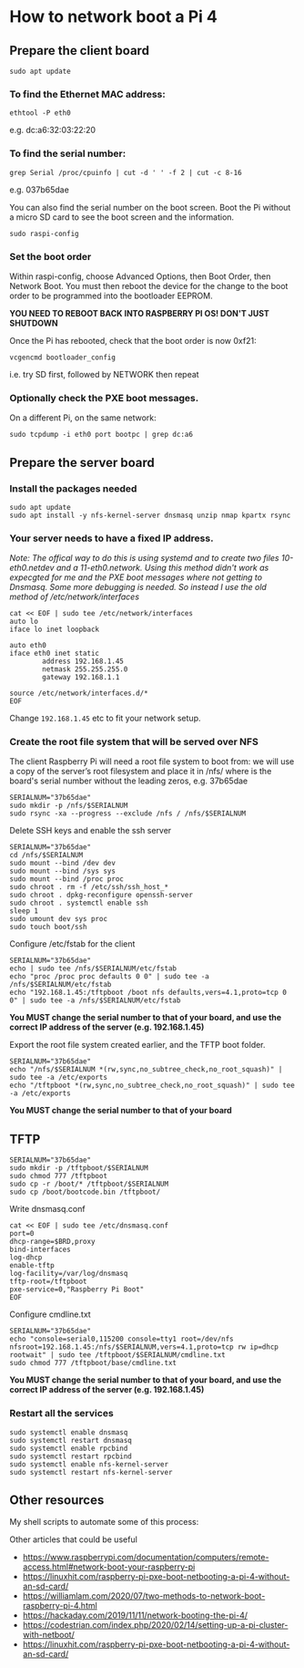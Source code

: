 # How to network boot a Pi 4

## Prepare the client board

```
sudo apt update
```
### To find the Ethernet MAC address:

```
ethtool -P eth0
```
e.g. dc:a6:32:03:22:20

### To find the serial number:

```
grep Serial /proc/cpuinfo | cut -d ' ' -f 2 | cut -c 8-16
```
e.g. 037b65dae

You can also find the serial number on the boot screen. Boot the Pi without a micro SD card to see the boot screen and the information.
```
sudo raspi-config
```

### Set the boot order
Within raspi-config, choose Advanced Options, then Boot Order, then Network Boot. You must then reboot the device for the change to the boot order to be programmed into the bootloader EEPROM. 

**YOU NEED TO REBOOT BACK INTO RASPBERRY PI OS! DON'T JUST SHUTDOWN**

Once the Pi has rebooted, check that the boot order is now 0xf21:

```
vcgencmd bootloader_config
```

i.e. try SD first, followed by NETWORK then repeat

### Optionally check the PXE boot messages.

On a different Pi, on the same network:
```
sudo tcpdump -i eth0 port bootpc | grep dc:a6
```

## Prepare the server board

### Install the packages needed
```
sudo apt update
sudo apt install -y nfs-kernel-server dnsmasq unzip nmap kpartx rsync
```
### Your server needs to have a fixed IP address.

*Note: The offical way to do this is using systemd and to create two files 10-eth0.netdev and a 11-eth0.network.
Using this method didn't work as expecgted for me and the PXE boot messages where not getting to Dnsmasq.
Some more debugging is needed. So instead I use the old method of /etc/network/interfaces*

```
cat << EOF | sudo tee /etc/network/interfaces
auto lo
iface lo inet loopback

auto eth0
iface eth0 inet static
        address 192.168.1.45
        netmask 255.255.255.0
        gateway 192.168.1.1

source /etc/network/interfaces.d/*
EOF
```

Change `192.168.1.45` etc to fit your network setup.

### Create the root file system that will be served over NFS

The client Raspberry Pi will need a root file system to boot from: we will use a copy of the server’s root filesystem and place it in /nfs/<SERIAL> where <SERIAL> is the board's serial number without the leading zeros, e.g. 37b65dae

```
SERIALNUM="37b65dae"
sudo mkdir -p /nfs/$SERIALNUM
sudo rsync -xa --progress --exclude /nfs / /nfs/$SERIALNUM
```

Delete SSH keys and enable the ssh server
 
```
SERIALNUM="37b65dae"
cd /nfs/$SERIALNUM
sudo mount --bind /dev dev
sudo mount --bind /sys sys
sudo mount --bind /proc proc
sudo chroot . rm -f /etc/ssh/ssh_host_*
sudo chroot . dpkg-reconfigure openssh-server
sudo chroot . systemctl enable ssh
sleep 1
sudo umount dev sys proc
sudo touch boot/ssh
```
Configure /etc/fstab for the client
```
SERIALNUM="37b65dae"
echo | sudo tee /nfs/$SERIALNUM/etc/fstab
echo "proc /proc proc defaults 0 0" | sudo tee -a /nfs/$SERIALNUM/etc/fstab
echo "192.168.1.45:/tftpboot /boot nfs defaults,vers=4.1,proto=tcp 0 0" | sudo tee -a /nfs/$SERIALNUM/etc/fstab
```
**You MUST change the serial number to that of your board, and use the correct IP address of the server (e.g. 192.168.1.45)**
        
Export the root file system created earlier, and the TFTP boot folder.

```
SERIALNUM="37b65dae"      
echo "/nfs/$SERIALNUM *(rw,sync,no_subtree_check,no_root_squash)" | sudo tee -a /etc/exports
echo "/tftpboot *(rw,sync,no_subtree_check,no_root_squash)" | sudo tee -a /etc/exports
```
**You MUST change the serial number to that of your board**
        
## TFTP
```
SERIALNUM="37b65dae"
sudo mkdir -p /tftpboot/$SERIALNUM
sudo chmod 777 /tftpboot
sudo cp -r /boot/* /tftpboot/$SERIALNUM
sudo cp /boot/bootcode.bin /tftpboot/
```
Write dnsmasq.conf
```
cat << EOF | sudo tee /etc/dnsmasq.conf
port=0
dhcp-range=$BRD,proxy
bind-interfaces
log-dhcp
enable-tftp
log-facility=/var/log/dnsmasq
tftp-root=/tftpboot
pxe-service=0,"Raspberry Pi Boot"
EOF
```        

Configure cmdline.txt
```
SERIALNUM="37b65dae"
echo "console=serial0,115200 console=tty1 root=/dev/nfs nfsroot=192.168.1.45:/nfs/$SERIALNUM,vers=4.1,proto=tcp rw ip=dhcp rootwait" | sudo tee /tftpboot/$SERIALNUM/cmdline.txt
sudo chmod 777 /tftpboot/base/cmdline.txt
```
**You MUST change the serial number to that of your board, and use the correct IP address of the server (e.g. 192.168.1.45)**
        
### Restart all the services
```
sudo systemctl enable dnsmasq
sudo systemctl restart dnsmasq
sudo systemctl enable rpcbind
sudo systemctl restart rpcbind
sudo systemctl enable nfs-kernel-server
sudo systemctl restart nfs-kernel-server
```
        
## Other resources

My shell scripts to automate some of this process:

Other articles that could be useful
- https://www.raspberrypi.com/documentation/computers/remote-access.html#network-boot-your-raspberry-pi
- https://linuxhit.com/raspberry-pi-pxe-boot-netbooting-a-pi-4-without-an-sd-card/
- https://williamlam.com/2020/07/two-methods-to-network-boot-raspberry-pi-4.html
- https://hackaday.com/2019/11/11/network-booting-the-pi-4/
- https://codestrian.com/index.php/2020/02/14/setting-up-a-pi-cluster-with-netboot/
- https://linuxhit.com/raspberry-pi-pxe-boot-netbooting-a-pi-4-without-an-sd-card/
